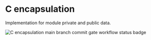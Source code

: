 # C encapsulation
Implementation for module private and public data.

![C encapsulation main branch commit gate workflow status badge](https://github.com/pottumuusi/c-encapsulation/actions/workflows/c_encapsulation_commit_gate.yml/badge.svg?branch=main)
